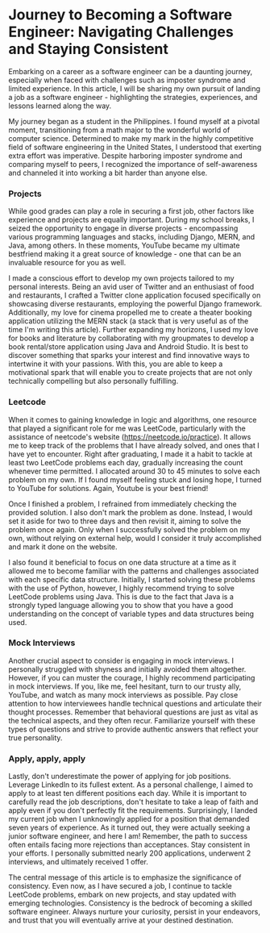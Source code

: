 # Journey to Becoming a Software Engineer: Navigating Challenges and Staying Consistent

Embarking on a career as a software engineer can be a daunting journey, especially when faced with challenges such as imposter syndrome and limited experience. In this article, I will be sharing my own pursuit of landing a job as a software engineer - highlighting the strategies, experiences, and lessons learned along the way.

My journey began as a student in the Philippines. I found myself at a pivotal moment, transitioning from a math major to the wonderful world of computer science. Determined to make my mark in the highly competitive field of software engineering in the United States, I understood that exerting extra effort was imperative. Despite harboring imposter syndrome and comparing myself to peers, I recognized the importance of self-awareness and channeled it into working a bit harder than anyone else.

### Projects

While good grades can play a role in securing a first job, other factors like experience and projects are equally important. During my school breaks, I seized the opportunity to engage in diverse projects - encompassing various programming languages and stacks, including Django, MERN, and Java, among others. In these moments, YouTube became my ultimate bestfriend making it a great source of knowledge - one that can be an invaluable resource for you as well.

I made a conscious effort to develop my own projects tailored to my personal interests. Being an avid user of Twitter and an enthusiast of food and restaurants, I crafted a Twitter clone application focused specifically on showcasing diverse restaurants, employing the powerful Django framework. Additionally, my love for cinema propelled me to create a theater booking application utilizing the MERN stack (a stack that is very useful as of the time I'm writing this article). Further expanding my horizons, I used my love for books and literature by collaborating with my groupmates to develop a book rental/store application using Java and Android Studio. It is best to discover something that sparks your interest and find innovative ways to intertwine it with your passions. With this, you are able to keep a motivational spark that will enable you to create projects that are not only technically compelling but also personally fulfilling.

### Leetcode

When it comes to gaining knowledge in logic and algorithms, one resource that played a significant role for me was LeetCode, particularly with the assistance of neetcode's website (https://neetcode.io/practice). It allows me to keep track of the problems that I have already solved, and ones that I have yet to encounter. Right after graduating, I made it a habit to tackle at least two LeetCode problems each day, gradually increasing the count whenever time permitted. I allocated around 30 to 45 minutes to solve each problem on my own. If I found myself feeling stuck and losing hope, I turned to YouTube for solutions. Again, Youtube is your best friend!

Once I finished a problem, I refrained from immediately checking the provided solution. I also don't mark the problem as done. Instead, I would set it aside for two to three days and then revisit it, aiming to solve the problem once again. Only when I successfully solved the problem on my own, without relying on external help, would I consider it truly accomplished and mark it done on the website.

I also found it beneficial to focus on one data structure at a time as it allowed me to become familiar with the patterns and challenges associated with each specific data structure. Initially, I started solving these problems with the use of Python, however, I highly recommend trying to solve LeetCode problems using Java. This is due to the fact that Java is a strongly typed language allowing you to show that you have a good understanding on the concept of variable types and data structures being used.

### Mock Interviews

Another crucial aspect to consider is engaging in mock interviews. I personally struggled with shyness and initially avoided them altogether. However, if you can muster the courage, I highly recommend participating in mock interviews. If you, like me, feel hesitant, turn to our trusty ally, YouTube, and watch as many mock interviews as possible. Pay close attention to how interviewees handle technical questions and articulate their thought processes. Remember that behavioral questions are just as vital as the technical aspects, and they often recur. Familiarize yourself with these types of questions and strive to provide authentic answers that reflect your true personality.

### Apply, apply, apply

Lastly, don't underestimate the power of applying for job positions. Leverage LinkedIn to its fullest extent. As a personal challenge, I aimed to apply to at least ten different positions each day. While it is important to carefully read the job descriptions, don't hesitate to take a leap of faith and apply even if you don't perfectly fit the requirements. Surprisingly, I landed my current job when I unknowingly applied for a position that demanded seven years of experience. As it turned out, they were actually seeking a junior software engineer, and here I am! Remember, the path to success often entails facing more rejections than acceptances. Stay consistent in your efforts. I personally submitted nearly 200 applications, underwent 2 interviews, and ultimately received 1 offer.

The central message of this article is to emphasize the significance of consistency. Even now, as I have secured a job, I continue to tackle LeetCode problems, embark on new projects, and stay updated with emerging technologies. Consistency is the bedrock of becoming a skilled software engineer. Always nurture your curiosity, persist in your endeavors, and trust that you will eventually arrive at your destined destination.
